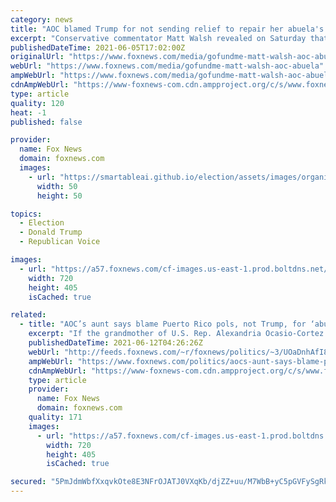 ```yaml
---
category: news
title: "AOC blamed Trump for not sending relief to repair her abuela's Puerto Rico home after Hurricane Maria"
excerpt: "Conservative commentator Matt Walsh revealed on Saturday that the \"family\" of Rep. Alexandria Ocasio-Cortez's grandmother will not be accepting the money he raised to repair her home after the New York Democrat blamed former President Donald Trump for blocking aid that was supposed to be sent to Puerto Rico following Hurricane Maria."
publishedDateTime: 2021-06-05T17:02:00Z
originalUrl: "https://www.foxnews.com/media/gofundme-matt-walsh-aoc-abuela"
webUrl: "https://www.foxnews.com/media/gofundme-matt-walsh-aoc-abuela"
ampWebUrl: "https://www.foxnews.com/media/gofundme-matt-walsh-aoc-abuela.amp"
cdnAmpWebUrl: "https://www-foxnews-com.cdn.ampproject.org/c/s/www.foxnews.com/media/gofundme-matt-walsh-aoc-abuela.amp"
type: article
quality: 120
heat: -1
published: false

provider:
  name: Fox News
  domain: foxnews.com
  images:
    - url: "https://smartableai.github.io/election/assets/images/organizations/foxnews.com-50x50.jpg"
      width: 50
      height: 50

topics:
  - Election
  - Donald Trump
  - Republican Voice

images:
  - url: "https://a57.foxnews.com/cf-images.us-east-1.prod.boltdns.net/v1/static/694940094001/cc4cf548-f8c0-417e-8f51-f9f2b94f7b6b/2d568eb8-6f45-4153-954e-cb7aea218fe3/1280x720/match/720/405/image.jpg?ve=1&tl=1"
    width: 720
    height: 405
    isCached: true

related:
  - title: "AOC’s aunt says blame Puerto Rico pols, not Trump, for ‘abuela’ misery: report"
    excerpt: "If the grandmother of U.S. Rep. Alexandria Ocasio-Cortez has suffered in Puerto Rico since Hurricane Maria in 2017, then Puerto Rican politicians are to blame, not former President Trump."
    publishedDateTime: 2021-06-12T04:26:26Z
    webUrl: "http://feeds.foxnews.com/~r/foxnews/politics/~3/UOaDnhAfI88/aocs-aunt-says-blame-puerto-rico-pols-not-trump-for-abuela-misery-report"
    ampWebUrl: "https://www.foxnews.com/politics/aocs-aunt-says-blame-puerto-rico-pols-not-trump-for-abuela-misery-report.amp"
    cdnAmpWebUrl: "https://www-foxnews-com.cdn.ampproject.org/c/s/www.foxnews.com/politics/aocs-aunt-says-blame-puerto-rico-pols-not-trump-for-abuela-misery-report.amp"
    type: article
    provider:
      name: Fox News
      domain: foxnews.com
    quality: 171
    images:
      - url: "https://a57.foxnews.com/cf-images.us-east-1.prod.boltdns.net/v1/static/694940094001/e4fd5fb5-83f2-4861-b108-1ba47e4ff053/c6a6343e-88a5-4bfe-a221-9c75c0fadebf/1280x720/match/720/405/image.jpg?ve=1&tl=1"
        width: 720
        height: 405
        isCached: true

secured: "5PmJdmWbfXxqvkOte8E3NFrOJATJ0VXqKb/djZZ+uu/M7WbB+yC5pGVFySgRkqN6tZ6/jWTAJ4wv+5agq+GwvowzAEmEiO1THvEArZnwIEEsyWV0ZZfxTXPJISlGdokt+PpPPORKvfp5ykzyKIhvXuj0kqdmo9NnCIRVmSOayqsnzkemmycdrhbHJwyuNTbtOPhJbhqY4vNixxuy/6bxIRDwqCQ9cTl4y/OLD8DpIrVweKfnsD3WSN5yOGuJjKvF+AKXq1A7aXknc8e/lL/J5rCHzXH1yft94czjAR+KCcOZvQ2lZzJYiVK/akO8oYkZWr4K77vIoOB9Bs5dmLbJ5UHgeObFv0VIKmlIHPoL4jA=;M4vilurUgRA8cJCOx8Vwcg=="
---
```


